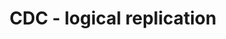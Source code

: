 ---
title: CDC - logical replication
headerTitle: CDC - logical replication
linkTitle: CDC - logical replication
description: CDC or Change data capture is a process to capture changes made to data in the database.
headcontent: Capture changes made to data in the database
image: /images/section_icons/index/develop.png
cascade:
  earlyAccess: /preview/releases/versioning/#feature-maturity
menu:
  preview:
    identifier: explore-change-data-capture
    parent: explore
    weight: 240
type: indexpage
---